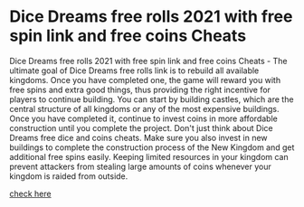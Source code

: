 # Dice Dreams free rolls 2021 with free spin link and free coins Cheats

Dice Dreams free rolls 2021 with free spin link and free coins Cheats - The ultimate goal of Dice Dreams free rolls link is to rebuild all available kingdoms. Once you have completed one, the game will reward you with free spins and extra good things, thus providing the right incentive for players to continue building. You can start by building castles, which are the central structure of all kingdoms or any of the most expensive buildings. Once you have completed it, continue to invest coins in more affordable construction until you complete the project. Don't just think about Dice Dreams free dice and coins cheats. Make sure you also invest in new buildings to complete the construction process of the New Kingdom and get additional free spins easily. Keeping limited resources in your kingdom can prevent attackers from stealing large amounts of coins whenever your kingdom is raided from outside.


<a href="https://yintamod.xyz/dice-dreams/">check here</a>
